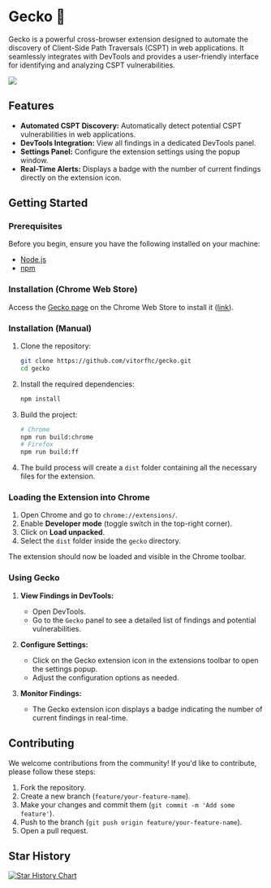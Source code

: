 # Gecko 🦎

Gecko is a powerful cross-browser extension designed to automate the discovery of Client-Side Path Traversals (CSPT) in web applications. It seamlessly integrates with DevTools and provides a user-friendly interface for identifying and analyzing CSPT vulnerabilities.

![](docs/assets/printscreen.png)

## Features

- **Automated CSPT Discovery:** Automatically detect potential CSPT vulnerabilities in web applications.
- **DevTools Integration:** View all findings in a dedicated DevTools panel.
- **Settings Panel:** Configure the extension settings using the popup window.
- **Real-Time Alerts:** Displays a badge with the number of current findings directly on the extension icon.

## Getting Started

### Prerequisites

Before you begin, ensure you have the following installed on your machine:

- [Node.js](https://nodejs.org/)
- [npm](https://www.npmjs.com/)

### Installation (Chrome Web Store)

Access the [Gecko page](https://chromewebstore.google.com/detail/gecko/mngjkdkdahjibopfhpmnhidknebhfldn) on the Chrome Web Store to install it ([link](https://chromewebstore.google.com/detail/gecko/mngjkdkdahjibopfhpmnhidknebhfldn)).

### Installation (Manual)

1. Clone the repository:

   ```bash
   git clone https://github.com/vitorfhc/gecko.git
   cd gecko
   ```

2. Install the required dependencies:

   ```bash
   npm install
   ```

3. Build the project:

   ```bash
   # Chrome
   npm run build:chrome
   # Firefox
   npm run build:ff
   ```

4. The build process will create a `dist` folder containing all the necessary files for the extension.

### Loading the Extension into Chrome

1. Open Chrome and go to `chrome://extensions/`.
2. Enable **Developer mode** (toggle switch in the top-right corner).
3. Click on **Load unpacked**.
4. Select the `dist` folder inside the `gecko` directory.

The extension should now be loaded and visible in the Chrome toolbar.

### Using Gecko

1. **View Findings in DevTools:**

   - Open DevTools.
   - Go to the `Gecko` panel to see a detailed list of findings and potential vulnerabilities.

2. **Configure Settings:**

   - Click on the Gecko extension icon in the extensions toolbar to open the settings popup.
   - Adjust the configuration options as needed.

3. **Monitor Findings:**
   - The Gecko extension icon displays a badge indicating the number of current findings in real-time.

## Contributing

We welcome contributions from the community! If you'd like to contribute, please follow these steps:

1. Fork the repository.
2. Create a new branch (`feature/your-feature-name`).
3. Make your changes and commit them (`git commit -m 'Add some feature'`).
4. Push to the branch (`git push origin feature/your-feature-name`).
5. Open a pull request.

## Star History

[![Star History Chart](https://api.star-history.com/svg?repos=vitorfhc/gecko&type=Date)](https://www.star-history.com/#vitorfhc/gecko&Date)

